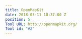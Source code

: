 ```yaml
---
title: OpenMapKit
date: 2018-03-11 10:37:00 Z
position: 5
Tool URL: http://openmapkit.org/
Tool id: "#2"
---
```


